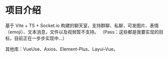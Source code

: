 # 项目介绍

基于 Vite + TS + Socket.io 构建的聊天室，支持群聊、私聊，可发图片、表情（emoji）、文本消息，文件以及视频暂不支持。
（Pass：这些都是我要实现的目标，目前正在一步步实现中...）

其他库：VueUse、Axios、Element-Plus、Layui-Vue。
